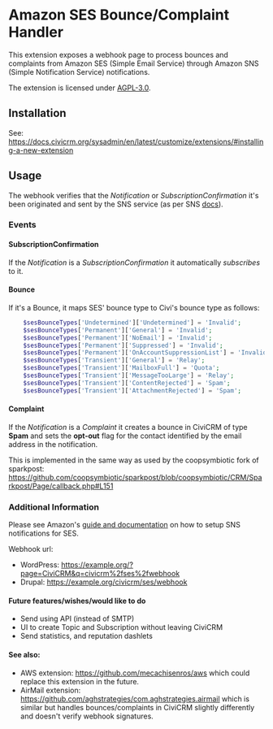 # Amazon SES Bounce/Complaint Handler

This extension exposes a webhook page to process bounces and complaints from Amazon SES (Simple Email Service)
through Amazon SNS (Simple Notification Service) notifications.

The extension is licensed under [AGPL-3.0](LICENSE.txt).

## Installation

See: https://docs.civicrm.org/sysadmin/en/latest/customize/extensions/#installing-a-new-extension

## Usage

The webhook verifies that the _Notification_ or _SubscriptionConfirmation_ it's been originated and sent by the SNS service (as per SNS [docs](https://docs.aws.amazon.com/sns/latest/dg/SendMessageToHttp.verify.signature.html)).

### Events
#### SubscriptionConfirmation

If the _Notification_ is a _SubscriptionConfirmation_ it automatically _subscribes_ to it.

#### Bounce

If it's a Bounce, it maps SES' bounce type to Civi's bounce type as follows:

```php
    $sesBounceTypes['Undetermined']['Undetermined'] = 'Invalid';
    $sesBounceTypes['Permanent']['General'] = 'Invalid';
    $sesBounceTypes['Permanent']['NoEmail'] = 'Invalid';
    $sesBounceTypes['Permanent']['Suppressed'] = 'Invalid';
    $sesBounceTypes['Permanent']['OnAccountSuppressionList'] = 'Invalid';
    $sesBounceTypes['Transient']['General'] = 'Relay';
    $sesBounceTypes['Transient']['MailboxFull'] = 'Quota';
    $sesBounceTypes['Transient']['MessageTooLarge'] = 'Relay';
    $sesBounceTypes['Transient']['ContentRejected'] = 'Spam';
    $sesBounceTypes['Transient']['AttachmentRejected'] = 'Spam';
```

#### Complaint

If the _Notification_ is a _Complaint_ it creates a bounce in CiviCRM of type **Spam** and sets the **opt-out** flag for the contact identified by the email address in the notification.

This is implemented in the same way as used by the coopsymbiotic fork of sparkpost: https://github.com/coopsymbiotic/sparkpost/blob/coopsymbiotic/CRM/Sparkpost/Page/callback.php#L151

### Additional Information

Please see Amazon's [guide and documentation](https://docs.aws.amazon.com/ses/latest/DeveloperGuide/configure-sns-notifications.html) on how to setup SNS notifications for SES.

Webhook url:

* WordPress: https://example.org/?page=CiviCRM&q=civicrm%2fses%2fwebhook
* Drupal: https://example.org/civicrm/ses/webhook

#### Future features/wishes/would like to do

* Send using API (instead of SMTP)
* UI to create Topic and Subscription without leaving CiviCRM
* Send statistics, and reputation dashlets

#### See also:

* AWS extension: https://github.com/mecachisenros/aws which could replace this extension in the future.
* AirMail extension: https://github.com/aghstrategies/com.aghstrategies.airmail which is similar but handles bounces/complaints in CiviCRM slightly differently and doesn't verify webhook signatures.
